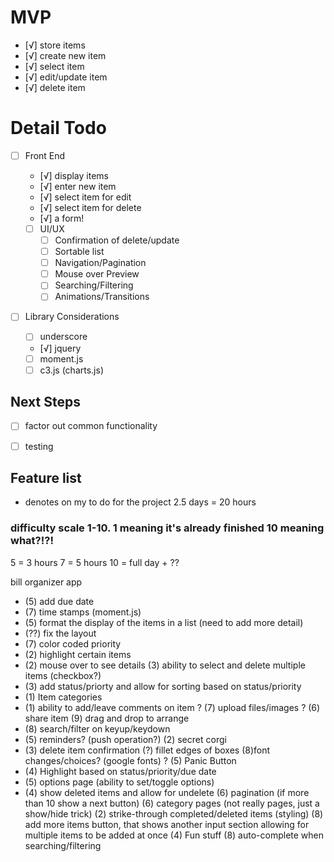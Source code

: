 # MVP
- [√] store items
 - [√] create new item
 - [√] select item
 - [√] edit/update item
 - [√] delete item


 # Detail Todo
 - [ ] Front End
   - [√] display items
   - [√] enter new item
   - [√] select item for edit
   - [√] select item for delete
   - [√] a form!

   - [ ] UI/UX
     - [ ] Confirmation of delete/update
     - [ ] Sortable list
     - [ ] Navigation/Pagination
     - [ ] Mouse over Preview
     - [ ] Searching/Filtering
     - [ ] Animations/Transitions

  - [ ] Library Considerations
    - [ ] underscore
    - [√] jquery
    - [ ] moment.js
    - [ ] c3.js (charts.js)

 ## Next Steps

  - [ ] factor out common functionality
  - [ ] testing


  ## Feature list
  * denotes on my to do for the project
  2.5 days = 20 hours

  ### difficulty scale 1-10. 1 meaning it's already finished 10 meaning what?!?!

  5 = 3 hours
  7 = 5 hours
  10 = full day + ??


bill organizer app


*    (5) add due date
*    (7) time stamps (moment.js)
*    (5) format the display of the items in a list (need to add more detail)
*    (??) fix the layout
*    (7) color coded priority
*    (2) highlight certain items
*    (2) mouse over to see details
    (3) ability to select and delete multiple items (checkbox?)
*    (3) add status/priorty and allow for sorting based on status/priority
*    (1) Item categories
*    (1) ability to add/leave comments on item
?    (7) upload files/images
?    (6) share item
    (9) drag and drop to arrange
*    (8) search/filter on keyup/keydown
*    (5) reminders? (push operation?)
    (2) secret corgi
*    (3) delete item confirmation
    (?) fillet edges of boxes
    (8)font changes/choices? (google fonts)
?    (5) Panic Button
*    (4) Highlight based on status/priority/due date
*    (5) options page (ability to set/toggle options)
*    (4) show deleted items and allow for undelete
    (6) pagination (if more than 10 show a next button)
    (6) category pages (not really pages, just a show/hide trick)
    (2) strike-through completed/deleted items (styling)
    (8) add more items button, that shows another input section allowing for multiple items to be added at once
    (4) Fun stuff
    (8) auto-complete when searching/filtering

<!-- 
Bills: 

[due date] [reminder] [company] [amount] [payment type] [priority lever - category] [comment] [accessmethod: [url][user name][password]]
   must        option    must      must     option        option                      option    option         


 -->



